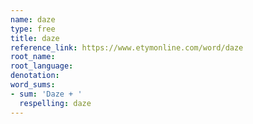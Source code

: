```yaml
---
name: daze
type: free
title: daze
reference_link: https://www.etymonline.com/word/daze
root_name: 
root_language: 
denotation: 
word_sums:
- sum: 'Daze + '
  respelling: daze
---
```

